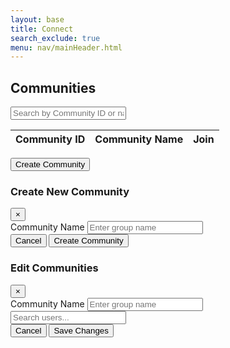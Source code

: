```yaml
---
layout: base
title: Connect
search_exclude: true
menu: nav/mainHeader.html
---
```


<div class="max-w-6xl mx-auto px-4 py-10 fade-in">
  <h2 class="text-3xl font-bold text-gray-800 mb-6">Communities</h2>

  <!-- Search bar -->
  <input type="text" id="searchInput" placeholder="Search by Community ID or name"
         class="w-full p-3 border border-gray-300 rounded-md mb-6 shadow-sm focus:ring-amber-500 focus:border-amber-500">

  <!-- Table -->
  <div class="overflow-x-auto rounded-lg shadow card-hover bg-white">
    <table class="min-w-full divide-y divide-gray-200 text-sm text-gray-700">
      <thead class="bg-gradient-to-r from-gray-800 to-gray-900 text-white">
        <tr>
          <th class="p-4 text-left font-medium">Community ID</th>
          <th class="p-4 text-left font-medium">Community Name</th>
          <th class="p-4 text-left font-medium">Join</th>
        </tr>
      </thead>
      <tbody id="groupTableBody" class="divide-y divide-gray-100 bg-white">
        <!-- Populated via JS -->
      </tbody>
    </table>
  </div>

  <!-- Create Group Button -->
  <div class="flex justify-center mt-8">
    <button id="openCreateModal" class="bg-amber-500 hover:bg-amber-600 text-white px-6 py-3 rounded-md font-medium shadow-md transition">
      Create Community
    </button>
  </div>
</div>

<!-- Create Group Modal -->
<div id="createGroupModal" class="fixed inset-0 hidden bg-black bg-opacity-60 flex items-center justify-center z-50">
  <div class="bg-white text-gray-800 rounded-lg shadow-lg w-full max-w-3xl overflow-y-auto max-h-[90vh] p-6 fade-in">
    <div class="flex justify-between items-center border-b pb-4 mb-6">
      <h3 class="text-2xl font-semibold">Create New Community</h3>
      <button onclick="toggleModal('createGroupModal')" class="text-gray-500 hover:text-gray-800 text-2xl">&times;</button>
    </div>
    <div class="space-y-6">
      <div>
        <label for="groupNameInput" class="block font-medium mb-1">Community Name</label>
        <input type="text" id="groupNameInput" placeholder="Enter group name"
               class="w-full p-3 border border-gray-300 rounded-md shadow-sm focus:ring-amber-500 focus:border-amber-500">
      </div>
    </div>
    <div class="flex justify-end gap-4 mt-6 border-t pt-4">
      <button onclick="toggleModal('createGroupModal')" class="px-5 py-2 bg-gray-200 hover:bg-gray-300 rounded-md font-medium text-gray-700">Cancel</button>
      <button id="createGroupBtn" class="px-5 py-2 bg-amber-500 hover:bg-amber-600 text-white rounded-md font-medium shadow">Create Community</button>
    </div>
  </div>
</div>

<!-- Edit Group Modal -->
<div id="editGroupModal" class="fixed inset-0 hidden bg-black bg-opacity-60 flex items-center justify-center z-50">
  <div class="bg-white text-gray-800 rounded-lg shadow-lg w-full max-w-3xl overflow-y-auto max-h-[90vh] p-6 fade-in">
    <div class="flex justify-between items-center border-b pb-4 mb-6">
      <h3 class="text-2xl font-semibold">Edit Communities</h3>
      <button onclick="toggleModal('editGroupModal')" class="text-gray-500 hover:text-gray-800 text-2xl">&times;</button>
    </div>
    <div class="space-y-6">
      <input type="hidden" id="editGroupId" />
      <div>
        <label for="editGroupNameInput" class="block font-medium mb-1">Community Name</label>
        <input type="text" id="editGroupNameInput" placeholder="Enter group name"
               class="w-full p-3 border border-gray-300 rounded-md shadow-sm focus:ring-amber-500 focus:border-amber-500">
      </div>
      <div class="bg-gray-100 border border-gray-300 rounded-md p-4 max-h-[400px] overflow-y-auto">
        <input type="text" id="userSearchEdit" placeholder="Search users..."
               class="w-full p-2 mb-4 border border-gray-300 rounded-md shadow-sm focus:ring-amber-500 focus:border-amber-500">
        <div id="editUserList" class="grid grid-cols-1 sm:grid-cols-2 gap-4">
          <!-- Users checkboxes -->
        </div>
      </div>
    </div>
    <div class="flex justify-end gap-4 mt-6 border-t pt-4">
      <button onclick="toggleModal('editGroupModal')" class="px-5 py-2 bg-gray-200 hover:bg-gray-300 rounded-md font-medium text-gray-700">Cancel</button>
      <button id="saveEditGroupBtn" class="px-5 py-2 bg-amber-500 hover:bg-amber-600 text-white rounded-md font-medium shadow">Save Changes</button>
    </div>
  </div>
</div>

<script>
// Modal toggle utility
function toggleModal(id) {
  const modal = document.getElementById(id);
  if (modal.classList.contains("hidden")) {
    modal.classList.remove("hidden");
    modal.classList.add("flex");
  } else {
    modal.classList.add("hidden");
    modal.classList.remove("flex");
  }
}

// API setup
const flaskAPI = "/api/groups";  // this now points to Flask
const fetchOptions = {
  method: "GET",
  headers: {
    "Content-Type": "application/json",
  },
};
const postOptions = { ...fetchOptions, method: "POST" };
const putOptions = { ...fetchOptions, method: "PUT" };

// DOM elements
const tableBody = document.getElementById("groupTableBody");

function getTable() {
  fetch(flaskAPI, fetchOptions)
    .then((response) => response.json())
    .then((groups) => {
      tableBody.innerHTML = ""; // clear table before populating
      groups.forEach((group) => {
        const groupId = group.id;
        const name = group.name;
        const period = group.period;

        const row = document.createElement("tr");
        row.className = "group-row";
        row.dataset.groupid = groupId;
        row.dataset.members = (group.members || [])
          .map((m) => (m.name + m.email).toLowerCase())
          .join(" ");

        row.innerHTML = `
          <td class="p-4">${groupId}</td>
          <td class="p-4">${name}</td>
          <td class="p-4">${period}</td>
          <td class="p-4 space-x-2">
            <button class="bg-blue-500 text-white px-2 py-1 rounded toggle-members" data-target="members-${groupId}">
              View Members
            </button>
            <button class="bg-yellow-400 text-black px-2 py-1 rounded edit-group" data-groupid="${groupId}" data-name="${name}" data-period="${period}">
              Edit
            </button>
          </td>
        `;

        const memberRow = document.createElement("tr");
        memberRow.id = `members-${groupId}`;
        memberRow.className = "hidden";
        memberRow.innerHTML = `
          <td colspan="4">
            <table class="w-full border mt-2">
              <thead class="bg-gray-100">
                <tr>
                  <th class="p-2 border">UID</th>
                  <th class="p-2 border">Name</th>
                  <th class="p-2 border">Email</th>
                </tr>
              </thead>
              <tbody>
                ${(group.members || [])
                  .map(
                    (m) => `
                      <tr>
                        <td class="p-2 border">${m.uid}</td>
                        <td class="p-2 border">${m.name}</td>
                        <td class="p-2 border"><a href="mailto:${m.email}">${m.email}</a></td>
                      </tr>
                    `
                  )
                  .join("")}
              </tbody>
            </table>
          </td>
        `;

        tableBody.appendChild(row);
        tableBody.appendChild(memberRow);
      });
    })
    .catch((error) => console.error("Failed to load groups:", error));
}

// Search
document.getElementById("searchInput").addEventListener("keyup", function () {
  const search = this.value.toLowerCase();
  document.querySelectorAll("tr.group-row").forEach((row) => {
    const groupId = row.dataset.groupid;
    const members = row.dataset.members;
    const match = groupId.includes(search) || members.includes(search);
    row.style.display = match ? "" : "none";
    const details = document.getElementById(`members-${groupId}`);
    if (details) details.style.display = match ? "" : "none";
  });
});

// Create Group
document.getElementById("createGroupBtn").addEventListener("click", () => {
  const groupName = document.getElementById("groupNameInput").value.trim();
  const groupPeriod = document.getElementById("groupPeriodInput").value.trim();

  if (!groupName || !groupPeriod) {
    alert("Please enter both group name and period.");
    return;
  }

  const groupPayload = {
    name: groupName,
    period: groupPeriod,
    personUids: []  // Initially no members
  };

  fetch(flaskAPI, {
    ...postOptions,
    body: JSON.stringify(groupPayload),
  })
    .then((res) => {
      if (!res.ok) throw new Error("Failed to create group");
      alert("Group created successfully!");
      toggleModal("createGroupModal");
      location.reload();
    })
    .catch((error) => {
      console.error("Error creating group:", error);
      alert("Error occurred. See console.");
    });
});

// Edit button
document.addEventListener("click", (e) => {
  if (e.target.classList.contains("edit-group")) {
    const groupId = e.target.dataset.groupid;
    const groupName = e.target.dataset.name;
    const groupPeriod = e.target.dataset.period;

    document.getElementById("editGroupId").value = groupId;
    document.getElementById("editGroupNameInput").value = groupName;
    document.getElementById("editGroupPeriodInput").value = groupPeriod;

    toggleModal("editGroupModal");
  }
});

// Save Edit
document.getElementById("saveEditGroupBtn").addEventListener("click", () => {
  const groupId = document.getElementById("editGroupId").value;
  const name = document.getElementById("editGroupNameInput").value.trim();
  const period = document.getElementById("editGroupPeriodInput").value.trim();

  if (!name || !period) {
    alert("Name and period are required.");
    return;
  }

  fetch(`${flaskAPI}/${groupId}`, {
    ...putOptions,
    body: JSON.stringify({ name, period }),
  })
    .then((res) => {
      if (!res.ok) throw new Error("Failed to update group");
      alert("Group updated successfully!");
      toggleModal("editGroupModal");
      location.reload();
    })
    .catch((error) => {
      console.error("Error updating group:", error);
      alert("Error occurred. See console.");
    });
});

// View members toggle
document.addEventListener("click", function (e) {
  if (e.target.classList.contains("toggle-members")) {
    const targetId = e.target.dataset.target;
    const memberRow = document.getElementById(targetId);
    if (memberRow) {
      memberRow.classList.toggle("hidden");
    }
  }
});

// Load groups on page load
document.addEventListener("DOMContentLoaded", () => {
  getTable();
  document.getElementById("openCreateModal").addEventListener("click", () => {
    toggleModal("createGroupModal");
  });
});
</script>
